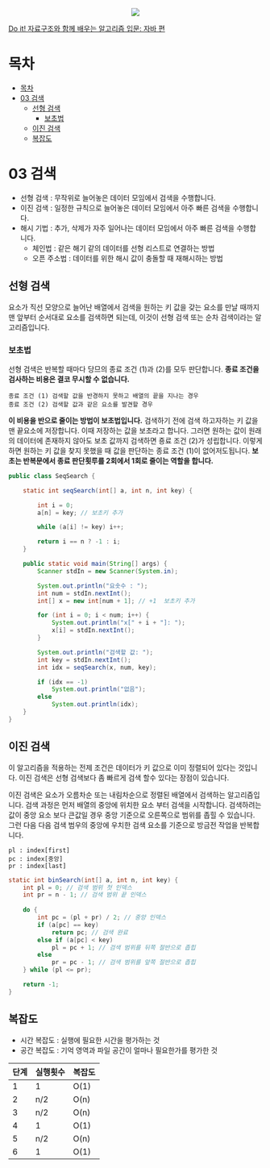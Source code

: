 <p align="center">
  <img src="http://image.kyobobook.co.kr/images/book/xlarge/072/x9791163030072.jpg">
</p>

[Do it! 자료구조와 함께 배우는 알고리즘 입문: 자바 편 ](http://www.kyobobook.co.kr/product/detailViewKor.laf?ejkGb=KOR&barcode=9791163030072#N)

# 목차
<!-- TOC -->

- [목차](#목차)
- [03 검색](#03-검색)
    - [선형 검색](#선형-검색)
        - [보초법](#보초법)
    - [이진 검색](#이진-검색)
    - [복잡도](#복잡도)

<!-- /TOC -->

# 03 검색

* 선형 검색 : 무작위로 늘어놓은 데이터 모임에서 검색을 수행합니다.
* 이진 검색 : 일정한 규칙으로 늘어놓은 데이터 모임에서 아주 빠른 검색을 수행합니다.
* 해시 기법 : 추가, 삭제가 자주 일어나는 데이터 모임에서 아주 빠른 검색을 수행합니다.
    * 체인법 : 같은 해기 같의 데이터를 선형 리스트로 연결하는 방법
    * 오픈 주소법 : 데이터를 위한 해시 값이 충돌할 때 재해시하는 방법

## 선형 검색
요소가 직선 모양으로 늘어난 배열에서 검색을 원하는 키 값을 갖는 요소를 만날 때까지 맨 앞부터 순서대로 요소를 검색하면 되는데, 이것이 선형 검색 또는 순차 검색이라는 알고리즘입니다.

### 보초법
선형 검색은 반복할 때마다 당므의 종료 조건 (1)과 (2)를 모두 판단합니다. **종료 조건을 검사하는 비용은 결코 무시할 수 없습니다.**

```
종료 조건 (1) 검색할 값을 반경하지 못하고 배열의 끝을 지나는 경우
종료 조건 (2) 검색할 값과 같은 요소를 발견할 경우
```
**이 비용을 반으로 줄이는 방법이 보초법입니다.** 검색하기 전에 검색 하고자하는 키 값을 맨 끝요소에 저장합니다. 이때 저장하는 값을 보초라고 합니다.
그러면 원하는 값이 원래의 데이터에 존재하지 않아도 보초 값까지 검색하면 죵료 조건 (2)가 성립합니다. 이렇게 하면 원하는 키 값을 찾지 못했을 때 값을 판단하는 종료 조건 (1)이 없어저도됩니다. **보초는 반복문에서 종료 판단횟루를 2회에서 1회로 줄이는 역할을 합니다.**

```java
public class SeqSearch {

    static int seqSearch(int[] a, int n, int key) {

        int i = 0;
        a[n] = key; // 보초키 추가

        while (a[i] != key) i++;

        return i == n ? -1 : i;
    }

    public static void main(String[] args) {
        Scanner stdIn = new Scanner(System.in);

        System.out.println("요솟수 : ");
        int num = stdIn.nextInt();
        int[] x = new int[num + 1]; // +1  보초키 추가

        for (int i = 0; i < num; i++) {
            System.out.println("x[" + i + "]: ");
            x[i] = stdIn.nextInt();
        }

        System.out.println("검색할 값: ");
        int key = stdIn.nextInt();
        int idx = seqSearch(x, num, key);

        if (idx == -1)
            System.out.println("없음");
        else
            System.out.println(idx);
    }
}
```

## 이진 검색
이 알고리즘을 적용하는 전제 조건은 데이터가 키 값으로 이미 정렬되어 있다는 것입니다. 이진 검색은 선형 검색보다 좀 빠르게 검색 할수 있다는 장점이 있습니다.

이진 검색은 요소가 오름차순 또는 내림차순으로 정렬된 배열에서 검색하는 알고리즘입니다. 
검색 과정은 먼저 배열의 중앙에 위치한 요소 부터 검색을 시작합니다. 검색하려는 값이 중앙 요소 보다 큰값일 경우 중앙 기준으로 오른쪽으로 범위를 좁힐 수 있습니다. 그런 다음 다음 검색 범우의 중앙에 우치한 검색 요소를 기준으로 방금전 작업을 반복합니다. 

```
pl : index[first]
pc : index[중앙]
pr : index[last]
```

```java
static int binSearch(int[] a, int n, int key) {
    int pl = 0; // 검색 범위 첫 인덱스
    int pr = n - 1; // 검색 범위 끝 인덱스
    
    do {
        int pc = (pl + pr) / 2; // 중앙 인덱스
        if (a[pc] == key)
            return pc; // 검색 완료
        else if (a[pc] < key)
            pl = pc + 1; // 검색 범위를 뒤쪽 절반으로 좁힙
        else
            pr = pc - 1; // 검색 범위를 앞쪽 절반으로 좁힙
    } while (pl <= pr);

    return -1;
}
```

## 복잡도
* 시간 복잡도 : 실행에 필요한 시간을 평가하는 것
* 공간 복잡도 : 기억 영역과 파일 공간이 얼마나 필요한가를 평가한 것

단계 | 실행횟수 | 복잡도
---|------|------
1  | 1    | O(1)
2  | n/2  | O(n)
3  | n/2  | O(n)
4  | 1    | O(1)
5  | n/2  | O(n)
6  | 1    | O(1)


